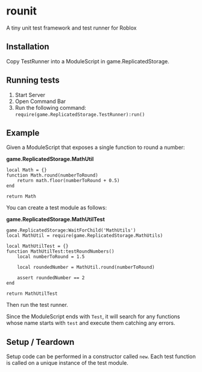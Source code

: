 # rounit

A tiny unit test framework and test runner for Roblox

## Installation

Copy TestRunner into a ModuleScript in game.ReplicatedStorage.

## Running tests

1. Start Server
2. Open Command Bar
3. Run the following command: ```require(game.ReplicatedStorage.TestRunner):run()```

## Example

Given a ModuleScript that exposes a single function to round a number:

**game.ReplicatedStorage.MathUtil**
```
local Math = {}
function Math.round(numberToRound)
    return math.floor(numberToRound + 0.5)
end

return Math
```

You can create a test module as follows:

**game.ReplicatedStorage.MathUtilTest**
```
game.ReplicatedStorage:WaitForChild('MathUtils')
local MathUtil = require(game.ReplicatedStorage.MathUtils)

local MathUtilTest = {}
function MathUtilTest:testRoundNumbers()
    local numberToRound = 1.5
	
    local roundedNumber = MathUtil.round(numberToRound)
	
    assert roundedNumber == 2
end

return MathUtilTest
```

Then run the test runner.

Since the ModuleScript ends with `Test`, it will search for any functions whose name starts with `test` and execute them catching any errors.

## Setup / Teardown

Setup code can be performed in a constructor called `new`. Each test function is called on a unique instance of the test module.
